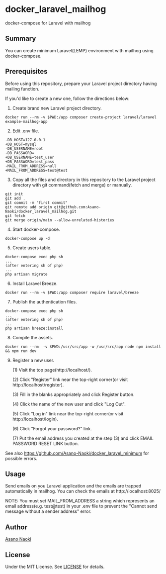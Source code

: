 # docker_laravel_mailhog
docker-compose for Laravel with mailhog

## Summary
You can create minimum Laravel(LEMP) environment with mailhog using docker-compose.

## Prerequisites
Before using this repository, prepare your Laravel project directory having mailing function.

If you'd like to create a new one, follow the directions below:
1. Create brand new Laravel project directory.
```
docker run --rm -v $PWD:/app composer create-project laravel/laravel example-mailhog-app
```
2. Edit .env file.
```
-DB_HOST=127.0.0.1
+DB_HOST=mysql
-DB_USERNAME=root
-DB_PASSWORD=
+DB_USERNAME=test_user
+DB_PASSWORD=test_pass
-MAIL_FROM_ADDRESS=null
+MAIL_FROM_ADDRESS=test@test
```
3. Copy all the files and directory in this repository to the Laravel project directory with git command(fetch and merge) or manually.
```
git init
git add .
git commit -m "first commit"
git remote add origin git@github.com:Asano-Naoki/docker_laravel_mailhog.git
git fetch
git merge origin/main --allow-unrelated-histories
```
4. Start docker-compose.
```
docker-compose up -d
```
5. Create users table.
```
docker-compose exec php sh
...
(after entering sh of php)
...
php artisan migrate
```
6. Install Laravel Breeze.
```
docker run --rm -v $PWD:/app composer require laravel/breeze
```
7. Publish the authentication files.
```
docker-compose exec php sh
...
(after entering sh of php)
...
php artisan breeze:install
```
8. Compile the assets.
```
docker run --rm  -v $PWD:/usr/src/app -w /usr/src/app node npm install && npm run dev
```
9. Register a new user.

    (1) Visit the top page(http://localhost/). 

    (2) Click "Register" link near the top-right corner(or visit http://localhost/register).

    (3) Fill in the blanks appropriately and click Register button.

    (4) Click the name of the new user and click "Log Out".

    (5) Click "Log in" link near the top-right corner(or visit http://localhost/login).

    (6) Click "Forgot your password?" link.

    (7) Put the email address you created at the step (3) and click EMAIL PASSWORD RESET LINK button.

See also https://github.com/Asano-Naoki/docker_laravel_minimum for possible errors.



## Usage
Send emails on you Laravel application and the emails are trapped automatically in mailhog. You can check the emails at http://localhost:8025/

NOTE:
You must set MAIL_FROM_ADDRESS a string which represents an email address(e.g. test@test) in your .env file to prevent the "Cannot send message without a sender address" error.


## Author
[Asano Naoki](https://asanonaoki.com/blog/)


## License
Under the MIT License. See [LICENSE](/LICENSE) for details.



